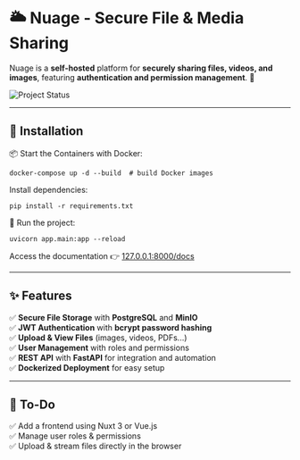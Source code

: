 # 🌥️ Nuage - Secure File & Media Sharing

Nuage is a **self-hosted** platform for **securely sharing files, videos, and images**, featuring **authentication and permission management**. 🚀

![Project Status](https://img.shields.io/badge/status-in%20development-orange?style=for-the-badge)

---
## 📜 **Installation**
📦 Start the Containers with Docker:
```shell
docker-compose up -d --build  # build Docker images
```

Install dependencies:
```shell
pip install -r requirements.txt
```

🚀 Run the project:
```shell
uvicorn app.main:app --reload
```

Access the documentation 👉 [127.0.0.1:8000/docs](http://127.0.0.1:8000/docs)

---
## ✨ **Features**
✅ **Secure File Storage** with **PostgreSQL** and **MinIO**  
✅ **JWT Authentication** with **bcrypt password hashing**  
✅ **Upload & View Files** (images, videos, PDFs...)  
✅ **User Management** with roles and permissions  
✅ **REST API** with **FastAPI** for integration and automation  
✅ **Dockerized Deployment** for easy setup  

---
## 🎯 **To-Do**
✅ Add a frontend using Nuxt 3 or Vue.js  
✅ Manage user roles & permissions  
✅ Upload & stream files directly in the browser  
